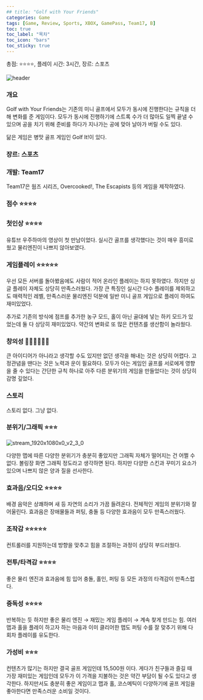 ```yaml
---
## title: "Golf with Your Friends"
categories: Game
tags: [Game, Review, Sports, XBOX, GamePass, Team17, B]
toc: true
toc_label: "목차"
toc_icon: "bars"
toc_sticky: true
---
```


총점: ⭐⭐⭐⭐, 플레이 시간: 3시간, 장르: 스포츠

![header](https://github.com/hojun313/hojun313.github.io/assets/41545780/eb1caed6-16cd-4384-ac13-85ba9306b4da)

### 개요

Golf with Your Friends는 기존의 미니 골프에서 모두가 동시에 진행한다는 규칙을 더해 변화를 준 게임이다. 모두가 동시에 진행하기에 스트록 수가 더 많아도 일찍 끝낼 수 있으며 공을 치기 위해 준비를 하다가 지나가는 공에 맞아 날아가 버릴 수도 있다. 

닮은 게임은 병맛 골프 게임인 Golf It!이 있다.

### 장르: 스포츠

### 개발: Team17

Team17은 웜즈 시리즈, Overcooked!, The Escapists 등의 게임을 제작하였다.

### 점수 ⭐⭐⭐⭐

### 첫인상 ⭐⭐⭐⭐

유튜브 우주하마의 영상이 첫 만남이었다. 실시간 골프를 생각했다는 것이 매우 흥미로웠고 물리엔진이 나쁘지 않아보였다.

### 게임플레이 ⭐⭐⭐⭐⭐

우선 모든 서버를 돌아봤음에도 사람이 적어 온라인 플레이는 하지 못하였다. 하지만 싱글 플레이 자체도 상당히 만족스러웠다. 가장 큰 특징인 실시간 다수 플레이를 제외하고도 매력적인 레벨, 만족스러운 물리엔진 덕분에 일반 미니 골프 게임으로 플레이 하여도 재미있었다.

추가로 기존의 방식에 점프를 추가한 농구 모드, 홀이 아닌 골대에 넣는 하키 모드가 있었는데 둘 다 상당히 재미있었다. 약간의 변화로 또 많은 컨텐츠를 생산함이 놀라웠다.

### 창의성 💎💎💎💎💎💎

큰 아이디어가 아니라고 생각할 수도 있지만 없던 생각을 해내는 것은 상당히 어렵다. 고정관념을 땐다는 것은 노력과 운이 필요하다. 모두가 아는 게임인 골프를 서로에게 영향을 줄 수 있다는 간단한 규칙 하나로 아주 다른 분위기의 게임을 만들었다는 것이 상당히 감명 깊었다.

### 스토리

스토리 없다. 그냥 없다.

### 분위기/그래픽 ⭐⭐⭐

![stream_1920x1080x0_v2_3_0](https://github.com/hojun313/hojun313.github.io/assets/41545780/38aa7c29-d848-434e-ab8b-9a075303965e)

다양한 맵에 따른 다양한 분위기가 충분히 좋았지만 그래픽 자체가 떨어지는 건 어쩔 수 없다. 볼링장 화면 그래픽 정도라고 생각하면 된다. 하지만 다양한 스킨과 꾸미기 요소가 있으며 나쁘지 않은 양과 질을 선사한다.

### 효과음/오디오 ⭐⭐⭐⭐

배경 음악은 상쾌하며 새 등 자연의 소리가 가끔 들려온다. 전체적인 게임의 분위기와 잘 어울린다. 효과음은 장애물들과 퍼팅, 충돌 등 다양한 효과음이 모두 만족스러웠다.

### 조작감 ⭐⭐⭐⭐⭐

컨트롤러를 지원하는데 방향을 맞추고 힘을 조절하는 과정이 상당히 부드러웠다.

### 전투/타격감 ⭐⭐⭐⭐

좋은 물리 엔진과 효과음에 힘 입어 충돌, 홀인, 퍼팅 등 모든 과정의 타격감이 만족스럽다.

### 중독성 ⭐⭐⭐⭐

반복하는 듯 하지만 좋은 물리 엔진 → 재밌는 게임 플레이 → 계속 찾게 만드는 힘. 여러 맵과 홀을 플레이 하고자 하는 마음과 이미 클리어한 맵도 퍼팅 수를 잘 맞추기 위해 다회차 플레이를 유도한다.

### 가성비 ⭐⭐⭐

컨텐츠가 많기는 하지만 결국 골프 게임인데 15,500원 이다. 게다가 친구들과 즐길 때 가장 재미있는 게임인데 모두가 이 가격을 지불하는 것은 약간 부담이 될 수도 있다고 생각한다. 하지만서도 충분히 좋은 게임이고 맵과 홀, 코스메틱이 다양하기에 골프 게임을 좋아한다면 만족스러운 소비일 것이다.
